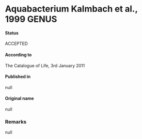 # Aquabacterium Kalmbach et al., 1999 GENUS

#### Status
ACCEPTED

#### According to
The Catalogue of Life, 3rd January 2011

#### Published in
null

#### Original name
null

### Remarks
null
